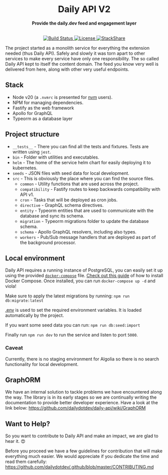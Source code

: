 <div align="center">
  <h1>Daily API V2</h1>
  <strong>Provide the daily.dev feed and engagement layer</strong>
</div>
<br>
<p align="center">
  <a href="https://circleci.com/gh/dailydotdev/daily-api">
    <img src="https://img.shields.io/circleci/build/github/dailydotdev/daily-api/master.svg" alt="Build Status">
  </a>
  <a href="https://github.com/dailydotdev/daily-api/blob/main/LICENSE">
    <img src="https://img.shields.io/github/license/dailydotdev/daily-api.svg" alt="License">
  </a>
  <a href="https://stackshare.io/daily/daily">
    <img src="http://img.shields.io/badge/tech-stack-0690fa.svg?style=flat" alt="StackShare">
  </a>
</p>

The project started as a monolith service for everything the extension needed (thus Daily API).
Safely and slowly it was torn apart to other services to make every service have only one responsibility.
The so called Daily API kept to itself the content domain. The feed you know very well is delivered from here,
along with other very useful endpoints.

## Stack

- Node v20 (a `.nvmrc` is presented for [nvm](https://github.com/nvm-sh/nvm) users).
- NPM for managing dependencies.
- Fastify as the web framework
- Apollo for GraphQL
- Typeorm as a database layer

## Project structure

- `__tests__` - There you can find all the tests and fixtures. Tests are written using `jest`.
- `bin` - Folder with utilities and executables.
- `helm` - The home of the service helm chart for easily deploying it to kubernetes.
- `seeds` - JSON files with seed data for local development.
- `src` - This is obviously the place where you can find the source files.
  - `common` - Utility functions that are used across the project.
  - `compatibility` - Fastify routes to keep backwards compatibility with API v1.
  - `cron` - Tasks that will be deployed as cron jobs.
  - `directive` - GraphQL schema directives.
  - `entity` - Typeorm entities that are used to communicate with the database and sync its schema.
  - `migration` - Typeorm migrations folder to update the database schema.
  - `schema` - Apollo GraphQL resolvers, including also types.
  - `workers` - Pub/Sub message handlers that are deployed as part of the background processor.

## Local environment

Daily API requires a running instance of PostgreSQL, you can easily set it up using the provided [`docker-compose`](docker-compose.yml) file.
[Check out this guide](https://docs.docker.com/compose/install/) of how to install Docker Compose. Once installed, you can run `docker-compose up -d` and viola!

Make sure to apply the latest migrations by running:
`npm run db:migrate:latest`

[.env](.env) is used to set the required environment variables. It is loaded automatically by the project.

If you want some seed data you can run:
`npm run db:seed:import`

Finally run `npm run dev` to run the service and listen to port `5000`.

### Caveat

Currently, there is no staging environment for Algolia so there is no search functionality for local development.

## GraphORM

We have an internal solution to tackle problems we have encountered along the way.
The library is in its early stages so we are continually writing the documentation to provide better developer experience. Have a look at the link below:
https://github.com/dailydotdev/daily-api/wiki/GraphORM

## Want to Help?

So you want to contribute to Daily API and make an impact, we are glad to hear it. :heart_eyes:

Before you proceed we have a few guidelines for contribution that will make everything much easier.
We would appreciate if you dedicate the time and read them carefully:
https://github.com/dailydotdev/.github/blob/master/CONTRIBUTING.md
